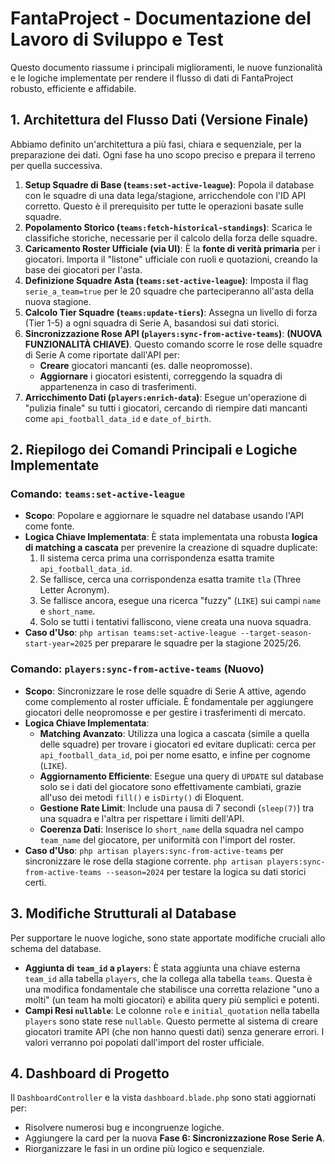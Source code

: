 # FantaProject - Documentazione del Lavoro di Sviluppo e Test

Questo documento riassume i principali miglioramenti, le nuove funzionalità e le logiche implementate per rendere il flusso di dati di FantaProject robusto, efficiente e affidabile.

## 1. Architettura del Flusso Dati (Versione Finale)

Abbiamo definito un'architettura a più fasi, chiara e sequenziale, per la preparazione dei dati. Ogni fase ha uno scopo preciso e prepara il terreno per quella successiva.

1.  **Setup Squadre di Base (`teams:set-active-league`)**: Popola il database con le squadre di una data lega/stagione, arricchendole con l'ID API corretto. Questo è il prerequisito per tutte le operazioni basate sulle squadre.
2.  **Popolamento Storico (`teams:fetch-historical-standings`)**: Scarica le classifiche storiche, necessarie per il calcolo della forza delle squadre.
3.  **Caricamento Roster Ufficiale (via UI)**: È la **fonte di verità primaria** per i giocatori. Importa il "listone" ufficiale con ruoli e quotazioni, creando la base dei giocatori per l'asta.
4.  **Definizione Squadre Asta (`teams:set-active-league`)**: Imposta il flag `serie_a_team=true` per le 20 squadre che parteciperanno all'asta della nuova stagione.
5.  **Calcolo Tier Squadre (`teams:update-tiers`)**: Assegna un livello di forza (Tier 1-5) a ogni squadra di Serie A, basandosi sui dati storici.
6.  **Sincronizzazione Rose API (`players:sync-from-active-teams`)**: **(NUOVA FUNZIONALITÀ CHIAVE)**. Questo comando scorre le rose delle squadre di Serie A come riportate dall'API per:
    * **Creare** giocatori mancanti (es. dalle neopromosse).
    * **Aggiornare** i giocatori esistenti, correggendo la squadra di appartenenza in caso di trasferimenti.
7.  **Arricchimento Dati (`players:enrich-data`)**: Esegue un'operazione di "pulizia finale" su tutti i giocatori, cercando di riempire dati mancanti come `api_football_data_id` e `date_of_birth`.

## 2. Riepilogo dei Comandi Principali e Logiche Implementate

### Comando: `teams:set-active-league`

* **Scopo**: Popolare e aggiornare le squadre nel database usando l'API come fonte.
* **Logica Chiave Implementata**: È stata implementata una robusta **logica di matching a cascata** per prevenire la creazione di squadre duplicate:
    1.  Il sistema cerca prima una corrispondenza esatta tramite `api_football_data_id`.
    2.  Se fallisce, cerca una corrispondenza esatta tramite `tla` (Three Letter Acronym).
    3.  Se fallisce ancora, esegue una ricerca "fuzzy" (`LIKE`) sui campi `name` e `short_name`.
    4.  Solo se tutti i tentativi falliscono, viene creata una nuova squadra.
* **Caso d'Uso**: `php artisan teams:set-active-league --target-season-start-year=2025` per preparare le squadre per la stagione 2025/26.

### Comando: `players:sync-from-active-teams` (Nuovo)

* **Scopo**: Sincronizzare le rose delle squadre di Serie A attive, agendo come complemento al roster ufficiale. È fondamentale per aggiungere giocatori delle neopromosse e per gestire i trasferimenti di mercato.
* **Logica Chiave Implementata**:
    * **Matching Avanzato**: Utilizza una logica a cascata (simile a quella delle squadre) per trovare i giocatori ed evitare duplicati: cerca per `api_football_data_id`, poi per nome esatto, e infine per cognome (`LIKE`).
    * **Aggiornamento Efficiente**: Esegue una query di `UPDATE` sul database solo se i dati del giocatore sono effettivamente cambiati, grazie all'uso dei metodi `fill()` e `isDirty()` di Eloquent.
    * **Gestione Rate Limit**: Include una pausa di 7 secondi (`sleep(7)`) tra una squadra e l'altra per rispettare i limiti dell'API.
    * **Coerenza Dati**: Inserisce lo `short_name` della squadra nel campo `team_name` del giocatore, per uniformità con l'import del roster.
* **Caso d'Uso**: `php artisan players:sync-from-active-teams` per sincronizzare le rose della stagione corrente. `php artisan players:sync-from-active-teams --season=2024` per testare la logica su dati storici certi.

## 3. Modifiche Strutturali al Database

Per supportare le nuove logiche, sono state apportate modifiche cruciali allo schema del database.

* **Aggiunta di `team_id` a `players`**: È stata aggiunta una chiave esterna `team_id` alla tabella `players`, che la collega alla tabella `teams`. Questa è una modifica fondamentale che stabilisce una corretta relazione "uno a molti" (un team ha molti giocatori) e abilita query più semplici e potenti.
* **Campi Resi `nullable`**: Le colonne `role` e `initial_quotation` nella tabella `players` sono state rese `nullable`. Questo permette al sistema di creare giocatori tramite API (che non hanno questi dati) senza generare errori. I valori verranno poi popolati dall'import del roster ufficiale.

## 4. Dashboard di Progetto

Il `DashboardController` e la vista `dashboard.blade.php` sono stati aggiornati per:
* Risolvere numerosi bug e incongruenze logiche.
* Aggiungere la card per la nuova **Fase 6: Sincronizzazione Rose Serie A**.
* Riorganizzare le fasi in un ordine più logico e sequenziale.